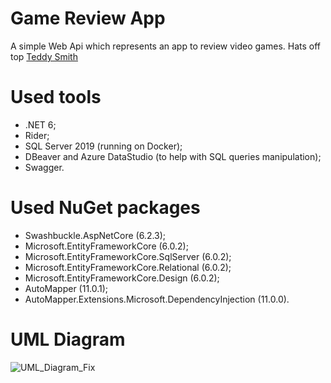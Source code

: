 # Game Review App
A simple Web Api which represents an app to review video games. Hats off top [Teddy Smith](https://www.youtube.com/c/TeddySmithNC)

# Used tools
- .NET 6;
- Rider;
- SQL Server 2019 (running on Docker);
- DBeaver and Azure DataStudio (to help with SQL queries manipulation);
- Swagger.

# Used NuGet packages
- Swashbuckle.AspNetCore (6.2.3);
- Microsoft.EntityFrameworkCore (6.0.2);
- Microsoft.EntityFrameworkCore.SqlServer (6.0.2);
- Microsoft.EntityFrameworkCore.Relational (6.0.2);
- Microsoft.EntityFrameworkCore.Design (6.0.2);
- AutoMapper (11.0.1);
- AutoMapper.Extensions.Microsoft.DependencyInjection (11.0.0).

# UML Diagram
![UML_Diagram_Fix](https://user-images.githubusercontent.com/73988556/155228113-55cf4e8f-87aa-48a6-80a9-d444a582333c.jpg)
